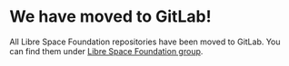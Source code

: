 # We have moved to GitLab! #

All Libre Space Foundation repositories have been moved to GitLab.
You can find them under [Libre Space Foundation group](https://gitlab.com/librespacefoundation).
